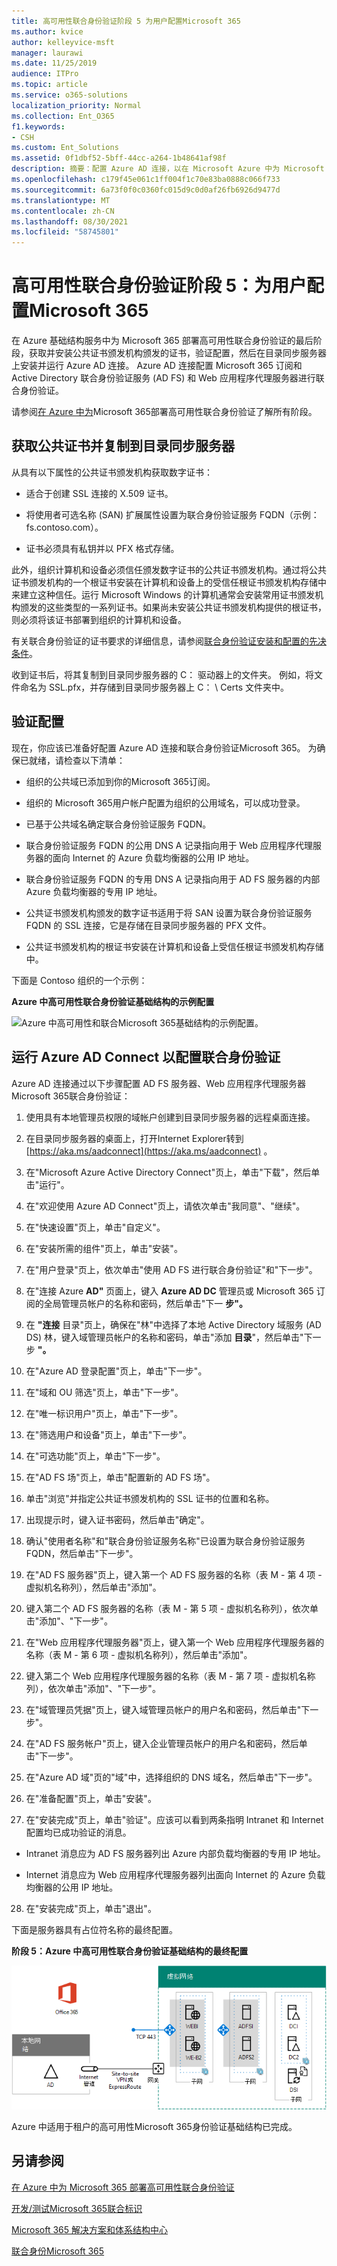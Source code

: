 ```yaml
---
title: 高可用性联合身份验证阶段 5 为用户配置Microsoft 365
ms.author: kvice
author: kelleyvice-msft
manager: laurawi
ms.date: 11/25/2019
audience: ITPro
ms.topic: article
ms.service: o365-solutions
localization_priority: Normal
ms.collection: Ent_O365
f1.keywords:
- CSH
ms.custom: Ent_Solutions
ms.assetid: 0f1dbf52-5bff-44cc-a264-1b48641af98f
description: 摘要：配置 Azure AD 连接，以在 Microsoft Azure 中为 Microsoft 365 进行高可用性联合身份验证。
ms.openlocfilehash: c179f45e061c1ff004f1c70e83ba0888c066f733
ms.sourcegitcommit: 6a73f0f0c0360fc015d9c0d0af26fb6926d9477d
ms.translationtype: MT
ms.contentlocale: zh-CN
ms.lasthandoff: 08/30/2021
ms.locfileid: "58745801"
---
```

# <a name="high-availability-federated-authentication-phase-5-configure-federated-authentication-for-microsoft-365"></a>高可用性联合身份验证阶段 5：为用户配置Microsoft 365

在 Azure 基础结构服务中为 Microsoft 365 部署高可用性联合身份验证的最后阶段，获取并安装公共证书颁发机构颁发的证书，验证配置，然后在目录同步服务器上安装并运行 Azure AD 连接。 Azure AD 连接配置 Microsoft 365 订阅和 Active Directory 联合身份验证服务 (AD FS) 和 Web 应用程序代理服务器进行联合身份验证。
  
请参阅[在 Azure 中为](deploy-high-availability-federated-authentication-for-microsoft-365-in-azure.md)Microsoft 365部署高可用性联合身份验证了解所有阶段。
  
## <a name="get-a-public-certificate-and-copy-it-to-the-directory-synchronization-server"></a>获取公共证书并复制到目录同步服务器

从具有以下属性的公共证书颁发机构获取数字证书：
  
- 适合于创建 SSL 连接的 X.509 证书。
    
- 将使用者可选名称 (SAN) 扩展属性设置为联合身份验证服务 FQDN（示例：fs.contoso.com）。
    
- 证书必须具有私钥并以 PFX 格式存储。
    
此外，组织计算机和设备必须信任颁发数字证书的公共证书颁发机构。通过将公共证书颁发机构的一个根证书安装在计算机和设备上的受信任根证书颁发机构存储中来建立这种信任。运行 Microsoft Windows 的计算机通常会安装常用证书颁发机构颁发的这些类型的一系列证书。如果尚未安装公共证书颁发机构提供的根证书，则必须将该证书部署到组织的计算机和设备。
  
有关联合身份验证的证书要求的详细信息，请参阅[联合身份验证安装和配置的先决条件](/azure/active-directory/connect/active-directory-aadconnect-prerequisites#prerequisites-for-federation-installation-and-configuration)。
  
收到证书后，将其复制到目录同步服务器的 C： 驱动器上的文件夹。 例如，将文件命名为 SSL.pfx，并存储到目录同步服务器上 C： \\ Certs 文件夹中。
  
## <a name="verify-your-configuration"></a>验证配置

现在，你应该已准备好配置 Azure AD 连接和联合身份验证Microsoft 365。 为确保已就绪，请检查以下清单：
  
- 组织的公共域已添加到你的Microsoft 365订阅。
    
- 组织的 Microsoft 365用户帐户配置为组织的公用域名，可以成功登录。
    
- 已基于公共域名确定联合身份验证服务 FQDN。
    
- 联合身份验证服务 FQDN 的公用 DNS A 记录指向用于 Web 应用程序代理服务器的面向 Internet 的 Azure 负载均衡器的公用 IP 地址。
    
- 联合身份验证服务 FQDN 的专用 DNS A 记录指向用于 AD FS 服务器的内部 Azure 负载均衡器的专用 IP 地址。
    
- 公共证书颁发机构颁发的数字证书适用于将 SAN 设置为联合身份验证服务 FQDN 的 SSL 连接，它是存储在目录同步服务器的 PFX 文件。
    
- 公共证书颁发机构的根证书安装在计算机和设备上受信任根证书颁发机构存储中。
    
下面是 Contoso 组织的一个示例：
  
**Azure 中高可用性联合身份验证基础结构的示例配置**

![Azure 中高可用性和联合Microsoft 365基础结构的示例配置。](../media/ac1a6a0d-0156-4407-9336-6e4cd6db8633.png)
  
## <a name="run-azure-ad-connect-to-configure-federated-authentication"></a>运行 Azure AD Connect 以配置联合身份验证

Azure AD 连接通过以下步骤配置 AD FS 服务器、Web 应用程序代理服务器Microsoft 365联合身份验证：
  
1. 使用具有本地管理员权限的域帐户创建到目录同步服务器的远程桌面连接。
    
2. 在目录同步服务器的桌面上，打开Internet Explorer转到 [https://aka.ms/aadconnect](https://aka.ms/aadconnect) 。
    
3. 在"Microsoft Azure Active Directory Connect"页上，单击"下载"，然后单击"运行"。
    
4. 在"欢迎使用 Azure AD Connect"页上，请依次单击"我同意"、"继续"。
    
5. 在"快速设置"页上，单击"自定义"。
    
6. 在"安装所需的组件"页上，单击"安装"。
    
7. 在"用户登录"页上，依次单击"使用 AD FS 进行联合身份验证"和"下一步"。
    
8. 在"连接 Azure **AD"** 页面上，键入 **Azure AD DC** 管理员或 Microsoft 365 订阅的全局管理员帐户的名称和密码，然后单击"下一 **步"。**
    
9. 在 **"连接** 目录"页上，确保在"林"中选择了本地 Active Directory 域服务 (AD DS) 林，键入域管理员帐户的名称和密码，单击"添加 **目录**"，然后单击"下一步 **"。**
    
10. 在"Azure AD 登录配置"页上，单击"下一步"。
    
11. 在"域和 OU 筛选"页上，单击"下一步"。
    
12. 在"唯一标识用户"页上，单击"下一步"。
    
13. 在"筛选用户和设备"页上，单击"下一步"。
    
14. 在"可选功能"页上，单击"下一步"。
    
15. 在"AD FS 场"页上，单击"配置新的 AD FS 场"。
    
16. 单击"浏览"并指定公共证书颁发机构的 SSL 证书的位置和名称。
    
17. 出现提示时，键入证书密码，然后单击"确定"。
    
18. 确认"使用者名称"和"联合身份验证服务名称"已设置为联合身份验证服务 FQDN，然后单击"下一步"。
    
19. 在"AD FS 服务器"页上，键入第一个 AD FS 服务器的名称（表 M - 第 4 项 - 虚拟机名称列），然后单击"添加"。
    
20. 键入第二个 AD FS 服务器的名称（表 M - 第 5 项 - 虚拟机名称列），依次单击"添加"、"下一步"。
    
21. 在"Web 应用程序代理服务器"页上，键入第一个 Web 应用程序代理服务器的名称（表 M - 第 6 项 - 虚拟机名称列），然后单击"添加"。
    
22. 键入第二个 Web 应用程序代理服务器的名称（表 M - 第 7 项 - 虚拟机名称列），依次单击"添加"、"下一步"。
    
23. 在"域管理员凭据"页上，键入域管理员帐户的用户名和密码，然后单击"下一步"。
    
24. 在"AD FS 服务帐户"页上，键入企业管理员帐户的用户名和密码，然后单击"下一步"。
    
25. 在"Azure AD 域"页的"域"中，选择组织的 DNS 域名，然后单击"下一步"。
    
26. 在"准备配置"页上，单击"安装"。
    
27. 在"安装完成"页上，单击"验证"。应该可以看到两条指明 Intranet 和 Internet 配置均已成功验证的消息。
    
  - Intranet 消息应为 AD FS 服务器列出 Azure 内部负载均衡器的专用 IP 地址。
    
  - Internet 消息应为 Web 应用程序代理服务器列出面向 Internet 的 Azure 负载均衡器的公用 IP 地址。
    
28. 在"安装完成"页上，单击"退出"。
    
下面是服务器具有占位符名称的最终配置。
  
**阶段 5：Azure 中高可用性联合身份验证基础结构的最终配置**

![Azure 中的高可用性和联合Microsoft 365基础结构的最终配置。](../media/c5da470a-f2aa-489a-a050-df09b4d641df.png)
  
Azure 中适用于租户的高可用性Microsoft 365身份验证基础结构已完成。
  
## <a name="see-also"></a>另请参阅

[在 Azure 中为 Microsoft 365 部署高可用性联合身份验证](deploy-high-availability-federated-authentication-for-microsoft-365-in-azure.md)
  
[开发/测试Microsoft 365联合标识](federated-identity-for-your-microsoft-365-dev-test-environment.md)
  
[Microsoft 365 解决方案和体系结构中心](../solutions/index.yml)

[联合身份Microsoft 365](https://support.office.com/article/Understanding-Office-365-identity-and-Azure-Active-Directory-06a189e7-5ec6-4af2-94bf-a22ea225a7a9#bk_federated)
